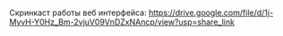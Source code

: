 Скринкаст работы веб интерфейса: https://drive.google.com/file/d/1j-MyvH-Y0Hz_Bm-2vjuV09VnDZxNAncp/view?usp=share_link
